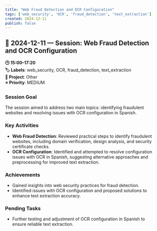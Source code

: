 ```yaml
---
title: "Web Fraud Detection and OCR Configuration"
tags: ['web_security', 'OCR', 'fraud_detection', 'text_extraction']
created: 2024-12-11
publish: false
---
```


## 📅 2024-12-11 — Session: Web Fraud Detection and OCR Configuration

**🕒 15:00–17:20**  
**🏷️ Labels**: web_security, OCR, fraud_detection, text_extraction  
**📂 Project**: Other  
**⭐ Priority**: MEDIUM  


### Session Goal
The session aimed to address two main topics: identifying fraudulent websites and resolving issues with OCR configuration in Spanish.

### Key Activities
- **Web Fraud Detection**: Reviewed practical steps to identify fraudulent websites, including domain verification, design analysis, and security certificate checks.
- **OCR Configuration**: Identified and attempted to resolve configuration issues with OCR in Spanish, suggesting alternative approaches and preprocessing for improved text extraction.

### Achievements
- Gained insights into web security practices for fraud detection.
- Identified issues with OCR configuration and proposed solutions to enhance text extraction accuracy.

### Pending Tasks
- Further testing and adjustment of OCR configuration in Spanish to ensure reliable text extraction.
